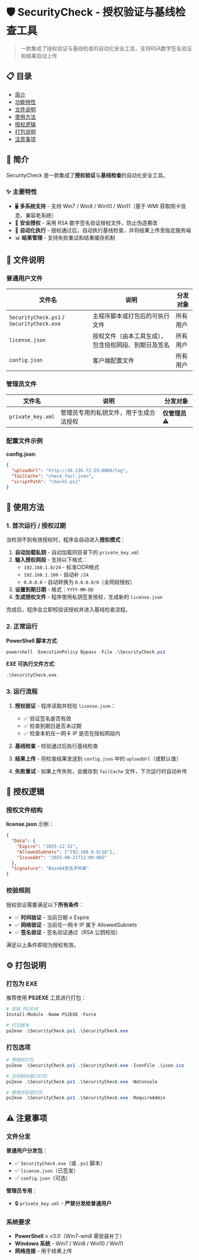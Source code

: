 # 🛡️ SecurityCheck - 授权验证与基线检查工具

> 一款集成了授权验证与基线检查的自动化安全工具，支持RSA数字签名验证和结果自动上传

## 📋 目录

- [简介](#简介)
- [功能特性](#功能特性)
- [文件说明](#文件说明)
- [使用方法](#使用方法)
- [授权逻辑](#授权逻辑)
- [打包说明](#打包说明)
- [注意事项](#注意事项)

## 🎯 简介

SecurityCheck 是一款集成了**授权验证**与**基线检查**的自动化安全工具。

### ✨ 主要特性

- 🖥️ **多系统支持** - 支持 Win7 / Win8 / Win10 / Win11（基于 WMI 获取网卡信息，兼容老系统）
- 🔐 **安全授权** - 采用 RSA 数字签名验证授权文件，防止伪造篡改
- 🔄 **自动化执行** - 授权通过后，自动执行基线检查，并将结果上传至指定服务端
- 📊 **结果管理** - 支持失败重试和结果缓存机制

## 📂 文件说明

### 普通用户文件

| 文件名 | 说明 | 分发对象 |
|--------|------|----------|
| `SecurityCheck.ps1` / `SecurityCheck.exe` | 主程序脚本或打包后的可执行文件 | 所有用户 |
| `license.json` | 授权文件（由本工具生成），包含授权网段、到期日及签名 | 所有用户 |
| `config.json` | 客户端配置文件 | 所有用户 |

### 管理员文件

| 文件名 | 说明 | 分发对象 |
|--------|------|----------|
| `private_key.xml` | 管理员专用的私钥文件，用于生成合法授权 | **仅管理员** ⚠️ |

### 配置文件示例

**config.json**:
```json
{
  "uploadUrl": "http://10.136.72.59:8000/log",
  "failCache": "check_fail.json",
  "scriptPath": "check5.ps1"
}
```

## 🚀 使用方法

### 1. 首次运行 / 授权过期

当检测不到有效授权时，程序会自动进入**授权模式**：

1. **自动加载私钥** - 自动加载同目录下的 `private_key.xml`
2. **输入授权网段** - 支持以下格式：
   - `192.168.1.0/24` - 标准CIDR格式
   - `192.168.1.100` - 自动补 `/24`
   - `0.0.0.0` - 自动转换为 `0.0.0.0/0`（全网段授权）
3. **设置到期日期** - 格式：`YYYY-MM-DD`
4. **生成授权文件** - 程序使用私钥签发授权，生成新的 `license.json`

完成后，程序会立即校验该授权并进入基线检查流程。

### 2. 正常运行

**PowerShell 脚本方式**:
```powershell
powershell -ExecutionPolicy Bypass -File .\SecurityCheck.ps1
```

**EXE 可执行文件方式**:
```cmd
.\SecurityCheck.exe
```

### 3. 运行流程

1. **授权验证** - 程序读取并校验 `license.json`：
   - ✅ 验证签名是否有效
   - ✅ 检查到期日是否未过期
   - ✅ 检查本机任一网卡 IP 是否在授权网段内

2. **基线检查** - 校验通过后执行基线检查

3. **结果上传** - 将检查结果发送到 `config.json` 中的 `uploadUrl`（或默认值）

4. **失败重试** - 如果上传失败，会缓存到 `failCache` 文件，下次运行时自动补传

## 🔑 授权逻辑

### 授权文件结构

**license.json** 示例：
```json
{
  "Data": {
    "Expire": "2025-12-31",
    "AllowedSubnets": ["192.168.0.0/16"],
    "IssuedAt": "2025-08-21T12:00:00Z"
  },
  "Signature": "Base64签名字符串"
}
```

### 校验规则

授权验证需要满足以下**所有条件**：

- ✅ **时间验证** - 当前日期 ≤ Expire
- ✅ **网络验证** - 当前任一网卡 IP 属于 AllowedSubnets
- ✅ **签名验证** - 签名验证通过（RSA 公钥校验）

满足以上条件即视为授权有效。

## ⚙️ 打包说明

### 打包为 EXE

推荐使用 **PS2EXE** 工具进行打包：

```powershell
# 安装 PS2EXE
Install-Module -Name PS2EXE -Force

# 打包脚本
ps2exe .\SecurityCheck.ps1 .\SecurityCheck.exe
```

### 打包选项

```powershell
# 带图标打包
ps2exe .\SecurityCheck.ps1 .\SecurityCheck.exe -IconFile .\icon.ico

# 无控制台窗口打包
ps2exe .\SecurityCheck.ps1 .\SecurityCheck.exe -NoConsole

# 管理员权限打包
ps2exe .\SecurityCheck.ps1 .\SecurityCheck.exe -RequireAdmin
```

## ⚠️ 注意事项

### 文件分发

**普通用户分发包**：
- ✅ `SecurityCheck.exe`（或 `.ps1` 脚本）
- ✅ `license.json`（已签发）
- ✅ `config.json`（可选）

**管理员专用**：
- 🔒 `private_key.xml` - **严禁分发给普通用户**

### 系统要求

- **PowerShell** ≥ v3.0（Win7-win8 需安装补丁）
- **Windows 系统** - Win7 / Win8 / Win10 / Win11
- **网络连接** - 用于结果上传
